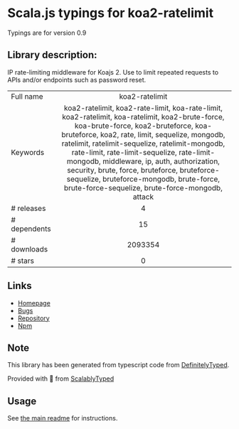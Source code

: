 
# Scala.js typings for koa2-ratelimit

Typings are for version 0.9

## Library description:
IP rate-limiting middleware for Koajs 2. Use to limit repeated requests to APIs and/or endpoints such as password reset.

|                    |                 |
| ------------------ | :-------------: |
| Full name          | koa2-ratelimit |
| Keywords           | koa2-ratelimit, koa2-rate-limit, koa-rate-limit, koa2-ratelimit, koa-ratelimit, koa2-brute-force, koa-brute-force, koa2-bruteforce, koa-bruteforce, koa2, rate, limit, sequelize, mongodb, ratelimit, ratelimit-sequelize, ratelimit-mongodb, rate-limit, rate-limit-sequelize, rate-limit-mongodb, middleware, ip, auth, authorization, security, brute, force, bruteforce, bruteforce-sequelize, bruteforce-mongodb, brute-force, brute-force-sequelize, brute-force-mongodb, attack |
| # releases         | 4 |
| # dependents       | 15 |
| # downloads        | 2093354 |
| # stars            | 0 |

## Links
- [Homepage](https://github.com/ysocorp/koa2-ratelimit#readme)
- [Bugs](https://github.com/ysocorp/koa2-ratelimit/issues)
- [Repository](https://github.com/ysocorp/koa2-ratelimit)
- [Npm](https://www.npmjs.com/package/koa2-ratelimit)
    


## Note
This library has been generated from typescript code from [DefinitelyTyped](https://definitelytyped.org).

Provided with :purple_heart: from [ScalablyTyped](https://github.com/oyvindberg/ScalablyTyped)

## Usage
See [the main readme](../../readme.md) for instructions.


